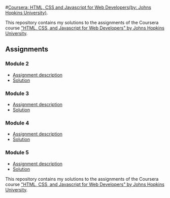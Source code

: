 #[Coursera: HTML, CSS and Javascript for Web Developers(by: Johns Hopkins University)](https://www.coursera.org/learn/html-css-javascript-for-web-developers).

This repository contains my solutions to the assignments of the Coursera course
["HTML, CSS, and Javascript for Web Developers" by Johns Hopkins University](https://www.coursera.org/learn/html-css-javascript-for-web-developers).

## Assignments

### Module 2
* [Assignment description](./assignments/assignment2/Assignment-2.md)
* [Solution](https://ranjeetrk.github.io/Coursera-HTML-CSS-and-Javascript-for-Web-Developers/module2-solution/)

### Module 3
* [Assignment description](./assignments/assignment3/Assignment-3.md)
* [Solution](https://ranjeetrk.github.io/Coursera-HTML-CSS-and-Javascript-for-Web-Developers/module3-solution/)

### Module 4
* [Assignment description](./descriptions/assignment4/Assignment-4.md)
* [Solution](https://ranjeetrk.github.io/Coursera-HTML-CSS-and-Javascript-for-Web-Developers/module4-solution/)

### Module 5
* [Assignment description](./descriptions/assignment5/Assignment-5.md)
* [Solution](https://ranjeetrk.github.io/Coursera-HTML-CSS-and-Javascript-for-Web-Developers/module5-solution/)

This repository contains my solutions to the assignments of the Coursera course
["HTML, CSS, and Javascript for Web Developers" by Johns Hopkins University](https://www.coursera.org/learn/html-css-javascript-for-web-developers).